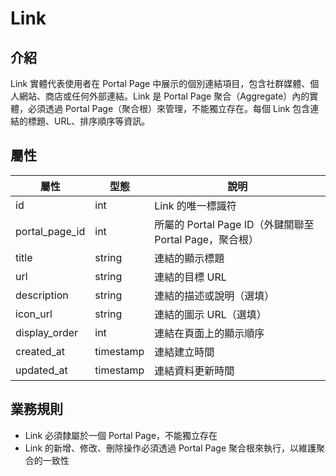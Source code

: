# Link

## 介紹

Link 實體代表使用者在 Portal Page 中展示的個別連結項目，包含社群媒體、個人網站、商店或任何外部連結。Link 是 Portal Page 聚合（Aggregate）內的實體，必須透過 Portal Page（聚合根）來管理，不能獨立存在。每個 Link 包含連結的標題、URL、排序順序等資訊。

## 屬性

| 屬性 | 型態 | 說明 |
|------|------|------|
| id | int | Link 的唯一標識符 |
| portal_page_id | int | 所屬的 Portal Page ID（外鍵關聯至 Portal Page，聚合根） |
| title | string | 連結的顯示標題 |
| url | string | 連結的目標 URL |
| description | string | 連結的描述或說明（選填） |
| icon_url | string | 連結的圖示 URL（選填） |
| display_order | int | 連結在頁面上的顯示順序 |
| created_at | timestamp | 連結建立時間 |
| updated_at | timestamp | 連結資料更新時間 |

## 業務規則

- Link 必須隸屬於一個 Portal Page，不能獨立存在
- Link 的新增、修改、刪除操作必須透過 Portal Page 聚合根來執行，以維護聚合的一致性

